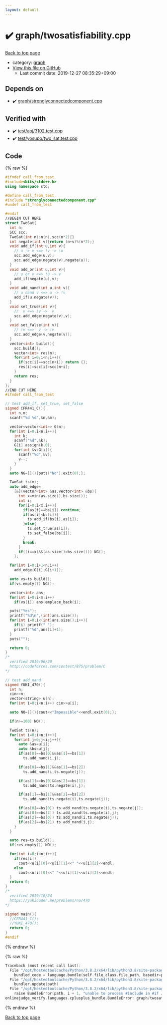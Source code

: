 ```yaml
---
layout: default
---
```


<!-- mathjax config similar to math.stackexchange -->
<script type="text/javascript" async
  src="https://cdnjs.cloudflare.com/ajax/libs/mathjax/2.7.5/MathJax.js?config=TeX-MML-AM_CHTML">
</script>
<script type="text/x-mathjax-config">
  MathJax.Hub.Config({
    TeX: { equationNumbers: { autoNumber: "AMS" }},
    tex2jax: {
      inlineMath: [ ['$','$'] ],
      processEscapes: true
    },
    "HTML-CSS": { matchFontHeight: false },
    displayAlign: "left",
    displayIndent: "2em"
  });
</script>

<script type="text/javascript" src="https://cdnjs.cloudflare.com/ajax/libs/jquery/3.4.1/jquery.min.js"></script>
<script src="https://cdn.jsdelivr.net/npm/jquery-balloon-js@1.1.2/jquery.balloon.min.js" integrity="sha256-ZEYs9VrgAeNuPvs15E39OsyOJaIkXEEt10fzxJ20+2I=" crossorigin="anonymous"></script>
<script type="text/javascript" src="../../assets/js/copy-button.js"></script>
<link rel="stylesheet" href="../../assets/css/copy-button.css" />


# :heavy_check_mark: graph/twosatisfiability.cpp

<a href="../../index.html">Back to top page</a>

* category: <a href="../../index.html#f8b0b924ebd7046dbfa85a856e4682c8">graph</a>
* <a href="{{ site.github.repository_url }}/blob/master/graph/twosatisfiability.cpp">View this file on GitHub</a>
    - Last commit date: 2019-12-27 08:35:29+09:00




## Depends on

* :heavy_check_mark: <a href="stronglyconnectedcomponent.cpp.html">graph/stronglyconnectedcomponent.cpp</a>


## Verified with

* :heavy_check_mark: <a href="../../verify/test/aoj/3102.test.cpp.html">test/aoj/3102.test.cpp</a>
* :heavy_check_mark: <a href="../../verify/test/yosupo/two_sat.test.cpp.html">test/yosupo/two_sat.test.cpp</a>


## Code

<a id="unbundled"></a>
{% raw %}
```cpp
#ifndef call_from_test
#include<bits/stdc++.h>
using namespace std;

#define call_from_test
#include "stronglyconnectedcomponent.cpp"
#undef call_from_test

#endif
//BEGIN CUT HERE
struct TwoSat{
  int n;
  SCC scc;
  TwoSat(int n):n(n),scc(n*2){}
  int negate(int v){return (n+v)%(n*2);}
  void add_if(int u,int v){
    // u -> v <=> !v -> !u
    scc.add_edge(u,v);
    scc.add_edge(negate(v),negate(u));
  }
  void add_or(int u,int v){
    // u or v <=> !u -> v
    add_if(negate(u),v);
  }
  void add_nand(int u,int v){
    // u nand v <=> u -> !v
    add_if(u,negate(v));
  }
  void set_true(int v){
    //  v <=> !v ->  v
    scc.add_edge(negate(v),v);
  }
  void set_false(int v){
    // !v <=>  v -> !v
    scc.add_edge(v,negate(v));
  }
  vector<int> build(){
    scc.build();
    vector<int> res(n);
    for(int i=0;i<n;i++){
      if(scc[i]==scc[n+i]) return {};
      res[i]=scc[i]>scc[n+i];
    }
    return res;
  }
};
//END CUT HERE
#ifndef call_from_test

// test add_if, set_true, set_false
signed CFR441_C(){
  int n,m;
  scanf("%d %d",&n,&m);

  vector<vector<int>> G(n);
  for(int i=0;i<n;i++){
    int k;
    scanf("%d",&k);
    G[i].assign(k,0);
    for(int &v:G[i]){
      scanf("%d",&v);
      v--;
    }
  }
  auto NG=[](){puts("No");exit(0);};

  TwoSat ts(m);
  auto add_edge=
    [&](vector<int> &as,vector<int> &bs){
      int x=min(as.size(),bs.size());
      int i;
      for(i=0;i<x;i++){
        if(as[i]==bs[i]) continue;
        if(as[i]<bs[i]){
          ts.add_if(bs[i],as[i]);
        }else{
          ts.set_true(as[i]);
          ts.set_false(bs[i]);
        }
        break;
      }
      if((i==x)&&(as.size()>bs.size())) NG();
    };

  for(int i=0;i+1<n;i++)
    add_edge(G[i],G[i+1]);

  auto vs=ts.build();
  if(vs.empty()) NG();

  vector<int> ans;
  for(int i=0;i<m;i++)
    if(vs[i]) ans.emplace_back(i);

  puts("Yes");
  printf("%d\n",(int)ans.size());
  for(int i=0;i<(int)ans.size();i++){
    if(i) printf(" ");
    printf("%d",ans[i]+1);
  }
  puts("");

  return 0;
}
/*
  verified 2019/06/20
  http://codeforces.com/contest/875/problem/C
*/

// test add_nand
signed YUKI_470(){
  int n;
  cin>>n;
  vector<string> u(n);
  for(int i=0;i<n;i++) cin>>u[i];

  auto NO=[](){cout<<"Impossible"<<endl;exit(0);};

  if(n>=100) NO();

  TwoSat ts(n);
  for(int i=0;i<n;i++){
    for(int j=0;j<i;j++){
      auto &as=u[i];
      auto &bs=u[j];
      if(as[0]==bs[0]&&as[1]==bs[1])
        ts.add_nand(i,j);

      if(as[0]==bs[1]&&as[1]==bs[2])
        ts.add_nand(i,ts.negate(j));

      if(as[1]==bs[0]&&as[2]==bs[1])
        ts.add_nand(ts.negate(i),j);

      if(as[1]==bs[1]&&as[2]==bs[2])
        ts.add_nand(ts.negate(i),ts.negate(j));

      if(as[0]==bs[0]) ts.add_nand(ts.negate(i),ts.negate(j));
      if(as[0]==bs[2]) ts.add_nand(ts.negate(i),j);
      if(as[2]==bs[0]) ts.add_nand(i,ts.negate(j));
      if(as[2]==bs[2]) ts.add_nand(i,j);
    }
  }

  auto res=ts.build();
  if(res.empty()) NO();

  for(int i=0;i<n;i++){
    if(res[i])
      cout<<u[i][0]<<u[i][1]<<" "<<u[i][2]<<endl;
    else
      cout<<u[i][0]<<" "<<u[i][1]<<u[i][2]<<endl;
  }
  return 0;
}
/*
  verified 2019/10/24
  https://yukicoder.me/problems/no/470
*/

signed main(){
  //CFR441_C();
  //YUKI_470();
  return 0;
}
#endif

```
{% endraw %}

<a id="bundled"></a>
{% raw %}
```cpp
Traceback (most recent call last):
  File "/opt/hostedtoolcache/Python/3.8.2/x64/lib/python3.8/site-packages/onlinejudge_verify/docs.py", line 340, in write_contents
    bundled_code = language.bundle(self.file_class.file_path, basedir=pathlib.Path.cwd())
  File "/opt/hostedtoolcache/Python/3.8.2/x64/lib/python3.8/site-packages/onlinejudge_verify/languages/cplusplus.py", line 168, in bundle
    bundler.update(path)
  File "/opt/hostedtoolcache/Python/3.8.2/x64/lib/python3.8/site-packages/onlinejudge_verify/languages/cplusplus_bundle.py", line 281, in update
    raise BundleError(path, i + 1, "unable to process #include in #if / #ifdef / #ifndef other than include guards")
onlinejudge_verify.languages.cplusplus_bundle.BundleError: graph/twosatisfiability.cpp: line 6: unable to process #include in #if / #ifdef / #ifndef other than include guards

```
{% endraw %}

<a href="../../index.html">Back to top page</a>

